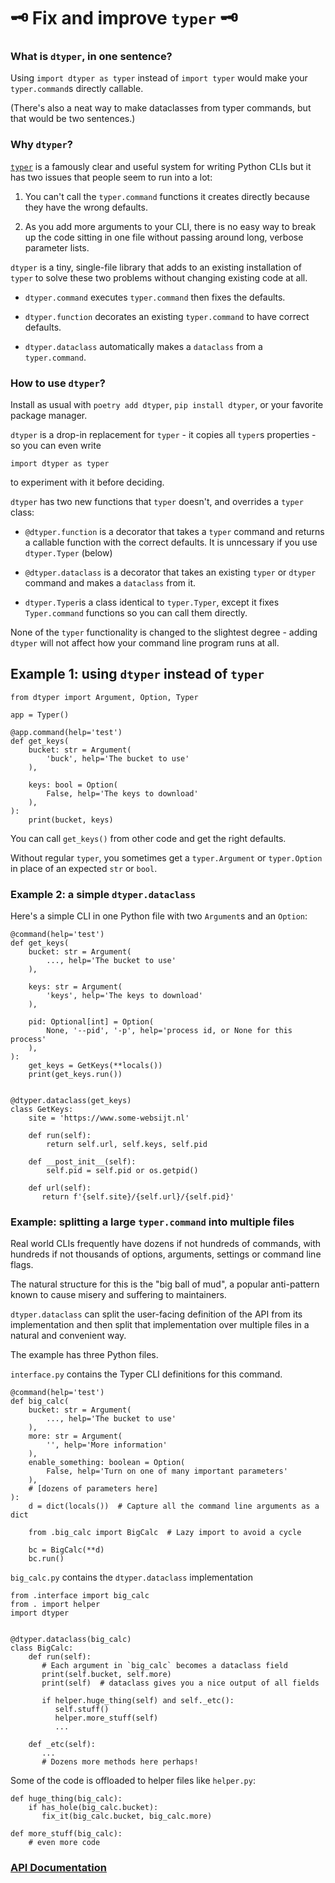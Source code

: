 # 🗝 Fix and improve `typer` 🗝

### What is `dtyper`, in one sentence?

Using `import dtyper as typer` instead of `import typer` would make your
`typer.command`s directly callable.

(There's also a neat way to make dataclasses from typer commands, but that
would be two sentences.)

### Why `dtyper`?

[`typer`](https://typer.tiangolo.com/) is a famously clear and useful system
for writing Python CLIs but it has two issues that people seem to run into a
lot:

1. You can't call the `typer.command` functions it creates directly because
they have the wrong defaults.

2. As you add more arguments to your CLI, there is no easy way to break up the
code sitting in one file without passing around long, verbose parameter lists.

`dtyper` is a tiny, single-file library that adds to an existing installation
of `typer` to solve these two problems without changing existing code at all.

* `dtyper.command` executes `typer.command` then fixes the defaults.

* `dtyper.function` decorates an existing `typer.command` to have correct
  defaults.

* `dtyper.dataclass` automatically makes a `dataclass` from
   a `typer.command`.

### How to use `dtyper`?

Install as usual with `poetry add dtyper`, `pip install dtyper`, or your
favorite package manager.

`dtyper` is a drop-in replacement for `typer` - it copies all `typer`s
properties - so you can even write

    import dtyper as typer

to experiment with it before deciding.

`dtyper` has two new functions that `typer` doesn't, and overrides a `typer`
class:

* `@dtyper.function` is a decorator that takes a `typer` command and returns
  a callable function with the correct defaults.  It is unncessary if you use
  `dtyper.Typer` (below)

* `@dtyper.dataclass` is a decorator that takes an existing `typer` or `dtyper`
command and makes a `dataclass` from it.

* `dtyper.Typer`is a class identical to `typer.Typer`, except it fixes
  `Typer.command` functions so you can call them directly.

None of the `typer` functionality is changed to the slightest degree - adding
`dtyper` will not affect how your command line program runs at all.

## Example 1: using `dtyper` instead of `typer`

    from dtyper import Argument, Option, Typer

    app = Typer()

    @app.command(help='test')
    def get_keys(
        bucket: str = Argument(
            'buck', help='The bucket to use'
        ),

        keys: bool = Option(
            False, help='The keys to download'
        ),
    ):
        print(bucket, keys)

You can call `get_keys()` from other code and get the right defaults.

Without regular `typer`, you sometimes get a `typer.Argument` or
`typer.Option` in place of an expected `str` or `bool`.

### Example 2: a simple `dtyper.dataclass`

Here's a simple CLI in one Python file with two `Argument`s and an `Option`:

    @command(help='test')
    def get_keys(
        bucket: str = Argument(
            ..., help='The bucket to use'
        ),

        keys: str = Argument(
            'keys', help='The keys to download'
        ),

        pid: Optional[int] = Option(
            None, '--pid', '-p', help='process id, or None for this process'
        ),
    ):
        get_keys = GetKeys(**locals())
        print(get_keys.run())


    @dtyper.dataclass(get_keys)
    class GetKeys:
        site = 'https://www.some-websijt.nl'

        def run(self):
            return self.url, self.keys, self.pid

        def __post_init__(self):
            self.pid = self.pid or os.getpid()

        def url(self):
           return f'{self.site}/{self.url}/{self.pid}'


### Example: splitting a large `typer.command` into multiple files

Real world CLIs frequently have dozens if not hundreds of commands, with
hundreds if not thousands of options, arguments, settings or command line
flags.

The natural structure for this is the "big ball of mud", a popular anti-pattern
known to cause misery and suffering to maintainers.

`dtyper.dataclass` can split the user-facing definition of the API from its
implementation and then split that implementation over multiple files in a
natural and convenient way.

The example has three Python files.

`interface.py` contains the Typer CLI definitions for this command.

    @command(help='test')
    def big_calc(
        bucket: str = Argument(
            ..., help='The bucket to use'
        ),
        more: str = Argument(
            '', help='More information'
        ),
        enable_something: boolean = Option(
            False, help='Turn on one of many important parameters'
        ),
        # [dozens of parameters here]
    ):
        d = dict(locals())  # Capture all the command line arguments as a dict

        from .big_calc import BigCalc  # Lazy import to avoid a cycle

        bc = BigCalc(**d)
        bc.run()


`big_calc.py` contains the `dtyper.dataclass` implementation

    from .interface import big_calc
    from . import helper
    import dtyper


    @dtyper.dataclass(big_calc)
    class BigCalc:
        def run(self):
           # Each argument in `big_calc` becomes a dataclass field
           print(self.bucket, self.more)
           print(self)  # dataclass gives you a nice output of all fields

           if helper.huge_thing(self) and self._etc():
              self.stuff()
              helper.more_stuff(self)
              ...

        def _etc(self):
           ...
           # Dozens more methods here perhaps!

Some of the code is offloaded to helper files like `helper.py`:

    def huge_thing(big_calc):
        if has_hole(big_calc.bucket):
           fix_it(big_calc.bucket, big_calc.more)

    def more_stuff(big_calc):
        # even more code


### [API Documentation](https://rec.github.io/dtyper#dtyper--api-documentation)
